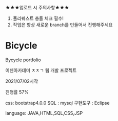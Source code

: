 ★★★업로드 시 주의사항★★★
1. 풀리퀘스트 충돌 체크 필수!
2. 작업은 항상 새로운 branch를 만들어서 진행해주세요

# Bicycle
Bycycle portfolio

이젠아카데미 ㅈㅈㄱ 웹 개발 프로젝트

2021/07/02시작

진행률 57%

css: bootstrap4.0.0
SQL : mysql
구현도구 : Eclipse

language: JAVA,HTML,SQL,CSS,JSP

